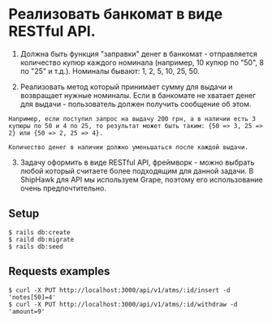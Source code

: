 # Реализовать банкомат в виде RESTful API.
  1) Должна быть функция "заправки" денег в банкомат - отправляется количество купюр каждого номинала (например, 10 купюр по "50", 8 по "25" и т.д.). Номиналы бывают: 1, 2, 5, 10, 25, 50.

  2) Реализовать метод который принимает сумму для выдачи и возвращает нужные номиналы. Если в банкомате не хватает денег для выдачи - пользователь должен получить сообщение об этом.
  ```
  Например, если поступил запрос на выдачу 200 грн, а в наличии есть 3 купюры по 50 и 4 по 25, то результат может быть таким: {50 => 3, 25 => 2} или {50 => 2, 25 => 4}.

  Количество денег в наличии должно уменьшаться после каждой выдачи.
  ```

  3) Задачу оформить в виде RESTful API, фреймворк - можно выбрать любой который считаете более подходящим для данной задачи. В ShipHawk для API мы используем Grape, поэтому его использование очень предпочтительно.

## Setup

```
$ rails db:create
$ raild db:migrate
$ rails db:seed
```

## Requests examples
```
$ curl -X PUT http://localhost:3000/api/v1/atms/:id/insert -d 'notes[50]=4'
$ curl -X PUT http://localhost:3000/api/v1/atms/:id/withdraw -d 'amount=9'
```

